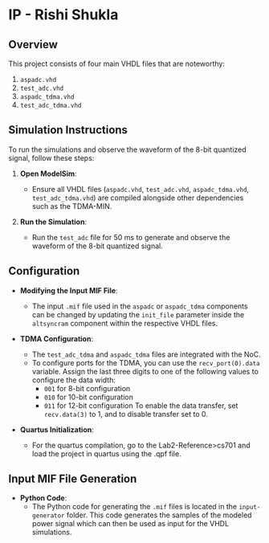 # IP - Rishi Shukla

## Overview

This project consists of four main VHDL files that are noteworthy:
1. `aspadc.vhd`
2. `test_adc.vhd`
3. `aspadc_tdma.vhd`
4. `test_adc_tdma.vhd`

## Simulation Instructions

To run the simulations and observe the waveform of the 8-bit quantized signal, follow these steps:

1. **Open ModelSim**:
   - Ensure all VHDL files (`aspadc.vhd`, `test_adc.vhd`, `aspadc_tdma.vhd`, `test_adc_tdma.vhd`) are compiled alongside other dependencies such as the TDMA-MIN.
   
2. **Run the Simulation**:
   - Run the `test_adc` file for 50 ms to generate and observe the waveform of the 8-bit quantized signal.

## Configuration

- **Modifying the Input MIF File**:
  - The input `.mif` file used in the `aspadc` or `aspadc_tdma` components can be changed by updating the `init_file` parameter inside the `altsyncram` component within the respective VHDL files.

- **TDMA Configuration**:
  - The `test_adc_tdma` and `aspadc_tdma` files are integrated with the NoC.  
  - To configure ports for the TDMA, you can use the `recv_port(0).data` variable. Assign the last three digits to one of the following values to configure the data width:
    - `001` for 8-bit configuration
    - `010` for 10-bit configuration
    - `011` for 12-bit configuration 
  To enable the data transfer, set `recv.data(3)` to 1, and to disable transfer set to 0.

- **Quartus Initialization**:
  - For the quartus compilation, go to the Lab2-Reference>cs701 and load the project in quartus using the .qpf file.

## Input MIF File Generation

- **Python Code**:
  - The Python code for generating the `.mif` files is located in the `input-generator` folder. This code generates the samples of the modeled power signal which can then be used as input for the VHDL simulations.
